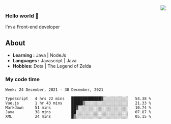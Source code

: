 <img align='right' src="https://github-readme-stats.vercel.app/api?username=jumodada&show_icons=true&theme=vue">

### Hello world 👋

I'm a Front-end developer 
    
## About
-  **Learning :** Java | NodeJs
-  **Languages :** Javascript | Java
-  **Hobbies:** Dota | The Legend of Zelda

### My code time

<!--START_SECTION:waka-->
```text
Week: 24 December, 2021 - 30 December, 2021

TypeScript   4 hrs 22 mins   █████████████▓░░░░░░░░░░░   54.38 % 
Vue.js       1 hr 43 mins    █████▒░░░░░░░░░░░░░░░░░░░   21.33 % 
Markdown     51 mins         ██▓░░░░░░░░░░░░░░░░░░░░░░   10.74 % 
Java         38 mins         ██░░░░░░░░░░░░░░░░░░░░░░░   07.87 % 
XML          24 mins         █▒░░░░░░░░░░░░░░░░░░░░░░░   05.15 % 
```
<!--END_SECTION:waka-->
